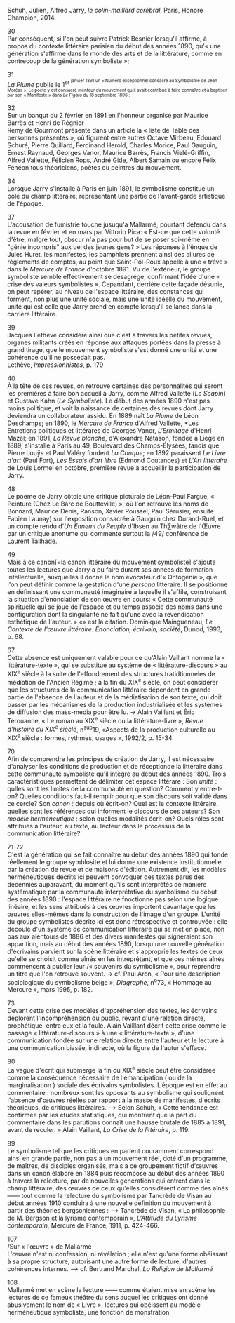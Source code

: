 Schuh, Julien, Alfred Jarry, *le colin-maillard cérébral*, Paris, Honore Champion, 2014.

30  
Par conséquent, si l'on peut suivre Patrick Besnier lorsqu'il affirme, à propos du contexte littéraire parisien du début des années 1890, qu'« une génération s'affirme dans le monde des arts et de la littérature, comme en contrecoup de la génération symboliste »;

31  
*La Plume* publie le 1<sup>er<sup> janvier 1891 un « Numéro exceptionnel consacré au Symbolisme de Jean Moréas ». Le poète y est consacré menteur du mouvement qu'il avait contribué à faire connaître et à baptiser par son « Manifeste » dans *Le Figaro* du 18 septembre 1896 :

32  
Sur un banqut du 2 février en 1891 en l'honneur organisé par Maurice Barrès et Henri de Régnier  
Remy de Gourmont présente dans un article la « liste de Table des personnes présentes », où figurent entre autres Octave Mirbeau, Édouard Schuré, Pierre Quillard, Ferdinand Herold, Charles Morice, Paul Gauguin, Ernest Raynaud, Georges Vanor, Maurice Barrès, Francis Vielé-Griffin, Alfred Vallette, Félicien Rops, André Gide, Albert Samain ou encore Félix Fénéon tous théoriciens, poètes ou peintres du mouvement.

34  
Lorsque Jarry s'installe à Paris en juin 1891, le symbolisme constitue un pôle du champ littéraire, représentant une partie de l'avant-garde artistique de l'époque.

37  
L'accusation de fumistrie touche jusuqu'à Mallarmé, pourtant défendu dans la revue en février et en mars par Vittorio Pica: « Est-ce que cette volonté d'être, malgré tout, obscur n'a pas pour but de se poser soi-même en "génie incompris" aux uei des jeunes gens? » Les réponses à l'ênque de Jules Huret, les manifestes, les pamphlets prennent ainsi des allures de réglements de comptes, au point que Saint-Pol-Roux appelle à une « trêve » dans le *Mercure de France* d'octobre 1891. Vu de l'extérieur, le groupe symboliste semble effectivement se désagrége, confirmant l'idée d'une « crise des valeurs symbolistes ». Cepandant, derrière cette façade désunie, on peut repérer, au niveau de l'espace littéraire, des constances qui forment, non plus une unité sociale, mais une unité idéelle du mouvement, unité qui est celle que Jarry prend en compte lorsqu'il se lance dans la carrière littéraire.

39  
Jacques Lethève considère ainsi que c'est à travers les petites revues, organes militants créés en réponse aux attaques portées dans la presse à grand tirage, que le mouvement symboliste s'est donné une unité et une cohérence qu'il ne possédait pas.  
Lethève, *Impressionnistes*, p. 179

40  
À la tête de ces revues, on retrouve certaines des personnalités qui seront les premières à faire bon accueil à Jarry, comme Alfred Vallette (*Le Scapin*) et Gustave Kahn (*Le Symboliste*). Le début des années 1890 n'est pas moins politique, et voit la naissance de certaines des revues dont Jarry deviendra un collaborateur assidu. En 1889 naît *La Plume* de Léon Deschamps; en 1890, le *Mercure de France* d'Alfred Vallette, *Les Entretiens politiques et littérares de Georges Vanor, *L'Ermitage* d'Henri Mazel; en 1891, *La Revue blanche*, d'Alexandre Natason, fondée à Liège en 1889, s'installe à Paris au 49, Boulevard des Champs-Élysées, tandis que Pierre Louÿs et Paul Valéry fondent *La Conque*; en 1892 paraissent *Le Livre d'art* (Paul Fort), *Les Essais d'art libre* (Edmond Coutances) et *L'Art littéraire* de Louis Lormel en octobre, première revue à accueillir la participation de Jarry.

48  
Le poème de Jarry côtoie une critique picturale de Léon-Paul Fargue, « Peinture (Chez Le Barc de Boutteville) », où l'on retrouve les noms de Bonnard, Maurice Denis, Ranson, Xavier Roussel, Paul Sérusier, ensuite Fabien Launay) sur l'exposition consacrée à Gauguin chez Durand-Ruel, et un compte rendu d'*Un Ennemi du Peuple* d'Ibsen au Th∑wâtre de l'Œuvre par un critique anonume qui commente surtout la /49/ conférence de Laurent Tailhade.

49  
Mais à ce canon[=la canon littéraire du mouvement symboliste] s'ajoute toutes les lectures que Jarry a pu faire  durant ses années de formation intellectuelle, auxquelles il donne le nom évocateur d'« Ontogénie », que l'on peut définir comme la gestation d'une *persona* littéraire. Il se positionne en définissant une communauté imaginaire à laquelle il s'affile, construisant la situation d'énonciation de son œuvre en cours: « Cette communauté spirituelle qui se joue de l'espace et du temps associe des noms dans une configuration dont la singularité ne fait qu'une avec la revendication esthétique de l'auteur. »
«» est la citation. Dominique Maingueneau, *Le Contexte de l'œuvre littéraire. Énonciation, écrivain, société*, Dunod, 1993, p. 68.

67  
Cette absence est uniquement valable pour ce qu'Alain Vaillant nomme la « littérature-texte », qui se substitue au système de « littérature-discours » au XIX<sup>e</sup> siècle à la suite de l'effondrement des structures tratidtionneles de médiation de l'Ancien Régime ; à la fin du XIX<sup>e</sup> siècle, on peut considérer que les structures de la communication littéraire dépendent en grande partie de l'absence de l'auteur et de la médiatisation de son texte, qui doit passer par les mécanismes de la production industrialisée et les systèmes de diffusion des mass-media pour être lu.
-> Alain Vaillant et Éric Térouanne, « Le roman au XIX<sup>e</sup> siècle ou la littérature-livre », *Revue d'histoire du XIX<sup>e</sup> siècle*, n<sup>sup</sup>19, «Aspects de la production culturelle au XIX<sup>e</sup> siècle : formes, rythmes, usages », 1992/2, p. 15-34.

70  
Afin de comprendre les principes de création de Jarry, il est nécessaire d'analyser les conditions de production et de réceptionde la littéraire dans cette communauté symboliste qu'il intègre au début des années 1890. Trois caractéristiques permettent de délimiter cet espace littérare : 
Son *unité* : qulles sont les limites de la communauté en question? Comment y entre-t-on? Quelles conditions faut-il remplir pour que son discours soit validé dans ce cercle?
Son *canon* : depuis où écrit-on? Quel est le contexte littéraire, quelles sont les références qui informent le discours de ces auteurs?
Son *modèle herméneutique* : selon quelles modalités écrit-on? Quels rôles sont attribués à l'auteur, au texte, au lecteur dans le processus de la communication littéraire?

71-72  
C'est la génération qui se fait connaître au début des années 1890 qui fonde réellement le groupe symblosite et lui donne une existence institutionnelle par la création de revue et de maisons d'édition. Autrement dit, les modèles herméneutiques décrits ici peuvent convoquer des textes parus des décennies auparavant, du moment qu'ils sont interprétés de manière systématique par la communauté interprétative du symbolisme du début des années 1890 : l'espace littéraire ne fnoctionne pas selon une logique linéaire, et les sens attribués à des œuvres importent davantage que les œuvres elles-mêmes dans la construction de l'image d'un groupe. L'unité du groupe symbolistes décrite ici est donc rétrospective et controuvée : elle découle d'un système de communication littéraire qui se met en place, non pas aux alentours de 1886 et des divers manifestes qui  signeraient son apparition, mais au début des années 1890, lorsqu'une nouvelle génération d'écrivains parvient sur la scène littéraire et s'approprie les textes de ceux qu'elle se choisit comme aînés en les intreprétant, et que ces mêmes aînés commencent à publier leur /« souvenirs du symbolisme », pour reprendre un titre que l'on retrouve souvent.
-> cf. Paul Aron, « Pour une description sociologique du symbolisme belge », *Diagraphe*, n<sup>o</sup>73, « Hommage au Mercure », mars 1995, p. 182.

73  
Devant cette crise des modèles d'appréhension des textes, les écrivains déplorent l'incompréhension du public, rêvant d'une relation directe, prophétique, entre eux et la foule. Alain Vailllant décrit cette crise comme le passage « littérature-discours » à une « littérature-texte », d'une communication fondée sur une relation directe entre l'auteur et le lecture à une communication biasée, indirecte, où la figure de l'autur s'efface.

80  
La vague d'écrit qui submerge la fin du XIX<sup>e</sup> siècle peut être considérée comme la conséquence nécessaire de l'émancipation ( ou de la marginalisation ) sociale des écrivains symbolistes. L'époque est en effet au commentaire : nombreux sont les opposants au symbolisme qui soulignent l'absence d'œuvres réelles par rapport à la masse de manifestes, d'écrits théoriques, de critiques littéraires.
--> Selon Schuh, « Cette tendance est confirmée par les études statistiques, qui montrent que la part du commentaire dans les parutions connaît une hausse brutale de 1885 à 1891, avant de reculer. » Alain Vaillant, *La Crise de la littéraire*, p. 119.

89  
Le symbolisme tel que les critiques en parlent couramment correspond ainsi en grande partie, non pas à un mouvement réel, doté d'un programme, de maîtres, de disciples organisés, mais à ce groupement fictif d'œuvres dans un canon élaboré en 1884 puis recomposé au début des années 1890 à travers la relecture, par de nouvelles générations qui entrent dans le champ littéraire, des œuvres de ceux qu'elles considèrent comme des aînés &mdash;&mdash; tout comme la relecture du symbolisme par Tancrède de Visan au début années 1910 conduira à une nouvelle définition du mouvement à partir des théories bergsoniennes :
--> Tancrède de Visan, « La philosophie de M. Bergson et la lyrisme contemporain », *L'Attitude du Lyrisme contemporain*, Mercure de France, 1911, p. 424-466.

107  
/Sur « l'œuvre » de Mallarmé  
L'œuvre n'est ni confession, ni révélation ; elle n'est qu'une forme obéissant à sa propre structure, autorisant une autre forme de lecture, d'autres cohérences internes.
--> cf. Bertrand Marchal, *La Religion de Mallarmé*

108  
Mallarmé met en scène la lecture &mdash;&mdash; comme étaient mise en scène les lectures de ce fameux théâtre du sens auquel les critiques ont donné abusivement le nom de « Livre », lectures qui obéissent au modèle herméneutique symboliste, une fonction de monstration.



